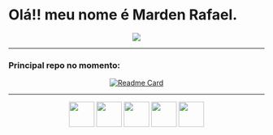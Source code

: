 # Olá!! meu nome é Marden Rafael.

<div align="center">
  <a href="https://github.com/mardenrafael">
    <img align="top" src="https://github-readme-stats.vercel.app/api/top-langs/?username=mardenrafael&layout=donut-vertical&theme=dark">
  </a>
</div>

<hr>

### Principal repo no momento:

<div align="center">

  [![Readme Card](https://github-readme-stats.vercel.app/api/pin/?username=mardenrafael&repo=lpi&theme=dark)](https://github.com/mardenrafael/lpi)
 
 </div>
 
<hr>

<div align="center">
  
  <img align="center" height="50" width="50" src="https://cdn.jsdelivr.net/gh/devicons/devicon/icons/java/java-original.svg" />
  <img align="center" height="50" width="50" src="https://cdn.jsdelivr.net/gh/devicons/devicon/icons/nextjs/nextjs-original.svg" />
  <img align="center" height="50" width="50" src="https://cdn.jsdelivr.net/gh/devicons/devicon@latest/icons/nestjs/nestjs-original.svg" />
  <img align="center" height="50" width="50" src="https://cdn.jsdelivr.net/gh/devicons/devicon/icons/typescript/typescript-original.svg" />
  <img align="center" height="50" width="50" src="https://cdn.jsdelivr.net/gh/devicons/devicon/icons/python/python-original.svg" />
  
</div>
